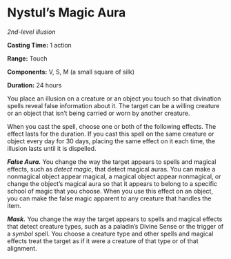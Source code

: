 <title>Nystul’s Magic Aura</title>

# Nystul’s Magic Aura

_2nd-level illusion_

**Casting Time:** 1 action

**Range:** Touch

**Components:** V, S, M (a small square of
silk)

**Duration:** 24 hours

You place an illusion on a creature or an
object you touch so that divination spells
reveal false information about it. The target
can be a willing creature or an object that
isn’t being carried or worn by another
creature.

When you cast the spell, choose one or both
of the following effects. The effect lasts
for the duration. If you cast this spell on
the same creature or object every day for 30
days, placing the same effect on it each
time, the illusion lasts until it is
dispelled.

_**False Aura.**_ You change the way the
target appears to spells and magical effects,
such as _detect magic_, that detect magical
auras. You can make a nonmagical object
appear magical, a magical object appear
nonmagical, or change the object’s magical
aura so that it appears to belong to a
specific school of magic that you choose.
When you use this effect on an object, you
can make the false magic apparent to any
creature that handles the item.


_**Mask.**_ You change the way the target
appears to spells and magical effects that
detect creature types, such as a paladin’s
Divine Sense or the trigger of a _symbol_
spell. You choose a creature type and other
spells and magical effects treat the target
as if it were a creature of that type or of
that alignment.



